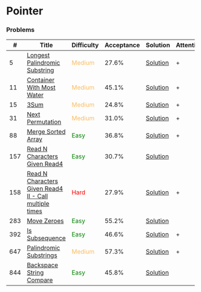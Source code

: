 Pointer
===

### Problems
| #   | Title    |   Difficulty | Acceptance |Solution  | Attention |
| --- | --- | --- | --- | --- | --- |
| 5 | [Longest Palindromic Substring](https://leetcode.com/problems/longest-palindromic-substring/) | <span style="color:#FABC60">Medium</span> | 27.6% |[Solution](../problems/5.md)| + |
|11 | [Container With Most Water](https://leetcode.com/problems/container-with-most-water/) | <span style="color:#FABC60">Medium</span> | 45.1% |[Solution](../problems/11.md) | +|
| 15 | [3Sum](https://leetcode.com/problems/3sum/) | <span style="color:#FABC60">Medium</span> | 24.8% |[Solution](../problems/15.md) | + |
| 31 |[Next Permutation](https://leetcode.com/problems/next-permutation/) | <span style="color:#FABC60">Medium</span> | 31.0% |[Solution](../problems/31.md) | + | 
| 88 |[Merge Sorted Array](https://leetcode.com/problems/merge-sorted-array/) | <span style="color:green">Easy</span>  | 36.8% |[Solution](../problems/88.md) | + |
| 157 | [Read N Characters Given Read4](https://leetcode.com/problems/read-n-characters-given-read4/) | <span style="color:green">Easy</span> | 30.7% |[Solution](../problems/157.md) | |
| 158 | [Read N Characters Given Read4 II - Call multiple times](https://leetcode.com/problems/read-n-characters-given-read4-ii-call-multiple-times/) | <span style="color:red">Hard</span> | 27.9% |[Solution](../problems/158.md) | + | 
|283 | [Move Zeroes](https://leetcode.com/problems/move-zeroes/) | <span style="color:green">Easy</span> | 55.2% |[Solution](../problems/283.md) | |
| 392 | [Is Subsequence](https://leetcode.com/problems/is-subsequence/) | <span style="color:green">Easy</span> | 46.6%	|[Solution](../problems/392.md)| + |
| 647 | [Palindromic Substrings](https://leetcode.com/problems/palindromic-substrings/) | <span style="color:#FABC60">Medium</span>| 57.3% |[Solution](../problems/647.md) | + |
| 844 | [Backspace String Compare](https://leetcode.com/problems/backspace-string-compare/) | <span style="color:green">Easy</span> | 45.8% |[Solution](../problems/844.md)||